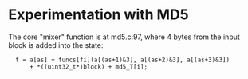 # Experimentation with MD5

The core "mixer" function is at md5.c:97, where 4 bytes from the input block is added into the state:

```
  t = a[as] + funcs[fi](a[(as+1)&3], a[(as+2)&3], a[(as+3)&3])
      + *((uint32_t*)block) + md5_T[i];
```


